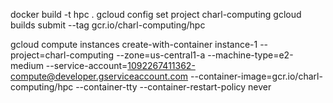 docker build -t hpc .
gcloud config set project charl-computing
gcloud builds submit --tag gcr.io/charl-computing/hpc

gcloud compute instances create-with-container instance-1 --project=charl-computing --zone=us-central1-a --machine-type=e2-medium --service-account=1092267411362-compute@developer.gserviceaccount.com --container-image=gcr.io/charl-computing/hpc --container-tty --container-restart-policy never

